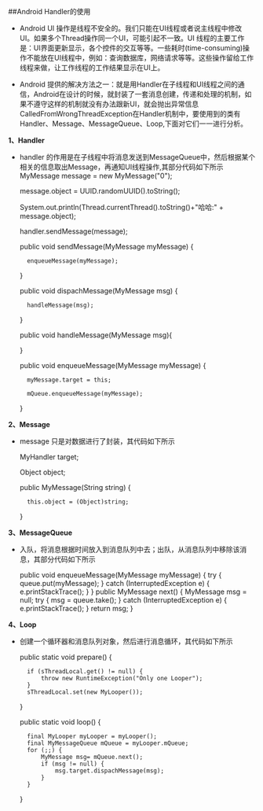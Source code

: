 ##Android Handler的使用
- Android UI 操作是线程不安全的。我们只能在UI线程或者说主线程中修改UI。如果多个Thread操作同一个UI，可能引起不一致。UI 线程的主要工作是：UI界面更新显示，各个控件的交互等等。一些耗时(time-consuming)操作不能放在UI线程中，例如：查询数据库，网络请求等等。这些操作留给工作线程来做，让工作线程的工作结果显示在UI上。

- Android 提供的解决方法之一：就是用Handler在子线程和UI线程之间的通信，Android在设计的时候，就封装了一套消息创建，传递和处理的机制，如果不遵守这样的机制就没有办法跟新UI，就会抛出异常信息CalledFromWrongThreadException在Handler机制中，要使用到的类有Handler、Message、MessageQueue、Loop,下面对它们一一进行分析。

**1、Handler**

- handler 的作用是在子线程中将消息发送到MessageQueue中，然后根据某个相关的信息取出Message，再通知UI线程操作,其部分代码如下所示
    MyMessage message = new MyMessage("0");

    message.object = UUID.randomUUID().toString();

    System.out.println(Thread.currentThread().toString()+"哈哈:" + message.object);

    handler.sendMessage(message);

    public void sendMessage(MyMessage myMessage) {

    	enqueueMessage(myMessage);

    }

    public void dispachMessage(MyMessage msg) {

    	handleMessage(msg);

    }

    public void handleMessage(MyMessage msg){ 
    	
    }

    public void enqueueMessage(MyMessage myMessage) {

    	myMessage.target = this;

    	mQueue.enqueueMessage(myMessage);

    }

**2、Message**

- message 只是对数据进行了封装，其代码如下所示

    MyHandler target;

    Object object;

    public MyMessage(String string) {

    	this.object = (Object)string;

    }

**3、MessageQueue**

- 入队，将消息根据时间放入到消息队列中去；出队，从消息队列中移除该消息，其部分代码如下所示

    public void enqueueMessage(MyMessage myMessage) {
    	try {
			queue.put(myMessage);
		} catch (InterruptedException e) {
			e.printStackTrace();
		}
    }
    public MyMessage next() {
    	MyMessage msg = null;
    	try {
			msg = queue.take();
		} catch (InterruptedException e) {
			e.printStackTrace();
		}
    	return msg;
    }

**4、Loop**

- 创建一个循环器和消息队列对象，然后进行消息循环，其代码如下所示

    public static void prepare() {

		if (sThreadLocal.get() != null) {
			throw new RuntimeException("Only one Looper");
		}
		sThreadLocal.set(new MyLooper());
	}

	public static void loop() {

		final MyLooper myLooper = myLooper();
		final MyMessageQueue mQueue = myLooper.mQueue;
		for (;;) {
			MyMessage msg= mQueue.next();
			if (msg != null) {
				msg.target.dispachMessage(msg);
			}
		}
	}
